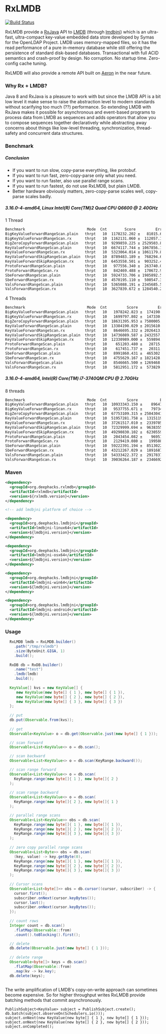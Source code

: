 # RxLMDB
[![Build Status](https://travis-ci.org/deephacks/RxLMDB.svg?branch=master)](https://travis-ci.org/deephacks/RxLMDB)

RxLMDB provide a [RxJava](https://github.com/ReactiveX/RxJava) API to [LMDB](http://symas.com/mdb/) (through [lmdbjni](https://github.com/deephacks/lmdbjni)) which is an ultra-fast, ultra-compact key-value embedded data store developed by Symas for the OpenLDAP Project. LMDB uses memory-mapped files, so it has the read performance of a pure in-memory database while still offering the persistence of standard disk-based databases. Transactional with full ACID semantics and crash-proof by design. No corruption. No startup time. Zero-config cache tuning.

RxLMDB will also provide a remote API built on [Aeron](https://github.com/real-logic/Aeron) in the near future.

### Why Rx + LMDB?

Java 8 and RxJava is a pleasure to work with but since the LMDB API is a bit low level it make sense to raise the abstraction level to modern standards without scarifying too much (??) performance. So extending LMDB with RxJava makes it possible for asynchronous and event-based programs to process data from LMDB as sequences and adds operators that allow you to compose sequences together declaratively while abstracting away concerns about things like low-level threading, synchronization, thread-safety and concurrent data structures.

### Benchmark

##### Conclusion

* If you want to run slow, copy-parse everything, like protobuf.
* If you want to run fast, zero-copy-parse only what you need.
* If you want to run faster, also use parallel range scans.
* If you want to run fastest, do not use RxLMDB, but plain LMDB.
* Better hardware obviously matters, zero-copy-parse scales well, copy-parse scales badly.

##### 3.16.0-4-amd64, Linux Intel(R) Core(TM)2 Quad CPU Q6600 @ 2.40GHz

1 Thread

```bash
Benchmark                            Mode  Cnt        Score         Error  Units
BigKeyValueForwardRangeScan.plain   thrpt   10  1178232.202 ±   81015.649  ops/s
BigKeyValueForwardRangeScan.rx      thrpt   10  1162131.060 ±  112057.128  ops/s
BigZeroCopyForwardRangeScan.plain   thrpt   10  9299859.225 ± 2529503.812  ops/s
KeyValueForwardRangeScan.plain      thrpt   10  6674117.744 ± 1067856.172  ops/s
KeyValueForwardRangeScan.rx         thrpt   10  5323064.014 ± 1061179.864  ops/s
KeyValueForwardSkipRangeScan.plain  thrpt   10  8789483.189 ±  768294.614  ops/s
KeyValueForwardSkipRangeScan.rx     thrpt   10  6453558.501 ±  903252.457  ops/s
ProtoForwardRangeScan.plain         thrpt   10   977556.340 ±  263740.090  ops/s
ProtoForwardRangeScan.rx            thrpt   10   842469.488 ±  170672.957  ops/s
SbeForwardRangeScan.plain           thrpt   10  5924733.706 ± 1985892.580  ops/s
SbeForwardRangeScan.rx              thrpt   10  4570195.110 ±  500547.365  ops/s
ValsForwardRangeScan.plain          thrpt   10  5365088.191 ± 2345685.548  ops/s
ValsForwardRangeScan.rx             thrpt   10  3627839.672 ± 1284540.222  ops/s
```

4 Threads

```bash
Benchmark                            Mode  Cnt         Score         Error  Units
BigKeyValueForwardRangeScan.plain   thrpt   10   1978242.823 ±  174190.990  ops/s
BigKeyValueForwardRangeScan.rx      thrpt   10   1699797.802 ±  147330.769  ops/s
BigZeroCopyForwardRangeScan.plain   thrpt   10  18631395.953 ± 7500005.892  ops/s
KeyValueForwardRangeScan.plain      thrpt   10  13384190.029 ± 2015610.137  ops/s
KeyValueForwardRangeScan.rx         thrpt   10   8646695.332 ± 2026413.388  ops/s
KeyValueForwardSkipRangeScan.plain  thrpt   10  14736089.587 ± 2432557.384  ops/s
KeyValueForwardSkipRangeScan.rx     thrpt   10  12330989.000 ±  559894.869  ops/s
ProtoForwardRangeScan.plain         thrpt   10    651203.480 ±   28715.405  ops/s
ProtoForwardRangeScan.rx            thrpt   10    617451.737 ±   20311.644  ops/s
SbeForwardRangeScan.plain           thrpt   10   8991860.431 ±  465302.254  ops/s
SbeForwardRangeScan.rx              thrpt   10   4755629.167 ± 1821428.568  ops/s
ValsForwardRangeScan.plain          thrpt   10   8546665.500 ± 1269468.808  ops/s
ValsForwardRangeScan.rx             thrpt   10   5812951.172 ±  573829.010  ops/s
```

##### 3.16.0-4-amd64, Intel(R) Core(TM) i7-3740QM CPU @ 2.70GHz

8 threads

```bash
Benchmark                            Mode  Cnt         Score          Error  Units
BigKeyValueForwardRangeScan.plain   thrpt   10  10933343.150 ±    89647.695  ops/s
BigKeyValueForwardRangeScan.rx      thrpt   10   9537755.671 ±    79734.499  ops/s
BigZeroCopyForwardRangeScan.plain   thrpt   10  67753109.315 ± 25043041.656  ops/s
KeyValueForwardRangeScan.plain      thrpt   10  51957281.758 ±  1315119.210  ops/s
KeyValueForwardRangeScan.rx         thrpt   10  37261517.010 ±  2339705.356  ops/s
KeyValueForwardSkipRangeScan.plain  thrpt   10  72329999.694 ±  9638355.993  ops/s
KeyValueForwardSkipRangeScan.rx     thrpt   10  49290830.102 ±  6230559.413  ops/s
ProtoForwardRangeScan.plain         thrpt   10   2043454.082 ±    96951.493  ops/s
ProtoForwardRangeScan.rx            thrpt   10   2129419.080 ±   199508.987  ops/s
SbeForwardRangeScan.plain           thrpt   10  59222391.194 ±  8513022.888  ops/s
SbeForwardRangeScan.rx              thrpt   10  43212267.029 ±  1891687.949  ops/s
ValsForwardRangeScan.plain          thrpt   10  54333422.372 ±  2917837.551  ops/s
ValsForwardRangeScan.rx             thrpt   10  39036264.187 ±  2346692.590  ops/s
```


### Maven

```xml
<dependency>
  <groupId>org.deephacks.rxlmdb</groupId>
  <artifactId>rxlmdb</artifactId>
  <version>${rxlmdb.version}</version>
</dependency>

<!-- add lmdbjni platform of choice -->

<dependency>
  <groupId>org.deephacks.lmdbjni</groupId>
  <artifactId>lmdbjni-linux64</artifactId>
  <version>${lmdbjni.version}</version>
</dependency>

<dependency>
  <groupId>org.deephacks.lmdbjni</groupId>
  <artifactId>lmdbjni-osx64</artifactId>
  <version>${lmdbjni.version}</version>
</dependency>

<dependency>
  <groupId>org.deephacks.lmdbjni</groupId>
  <artifactId>lmdbjni-win64</artifactId>
  <version>${lmdbjni.version}</version>
</dependency>

<dependency>
  <groupId>org.deephacks.lmdbjni</groupId>
  <artifactId>lmdbjni-android</artifactId>
  <version>${lmdbjni.version}</version>
</dependency>
```

### Usage

```java
  RxLMDB lmdb = RxLMDB.builder()
    .path("/tmp/rxlmdb")
    .size(ByteUnit.GIGA, 1)
    .build();
    
  RxDB db = RxDB.builder()
    .name("test")
    .lmdb(lmdb)
    .build();
  
  KeyValue[] kvs = new KeyValue[] { 
     new KeyValue(new byte[] { 1 }, new byte[] { 1 }),
     new KeyValue(new byte[] { 2 }, new byte[] { 2 }),
     new KeyValue(new byte[] { 3 }, new byte[] { 3 })
  };
  
  // put
  db.put(Observable.from(kvs));
  
  // get
  Observable<KeyValue> o = db.get(Observable.just(new byte[] { 1 }));

  // scan forward
  Observable<List<KeyValue<> o = db.scan();

  // scan backward
  Observable<List<KeyValue<> o = db.scan(KeyRange.backward());

  // scan range forward
  Observable<List<KeyValue<> o = db.scan(
    KeyRange.range(new byte[]{ 1 }, new byte[]{ 2 }
  );
  
  // scan range backward
  Observable<List<KeyValue<> o = db.scan(
    KeyRange.range(new byte[]{ 2 }, new byte[]{ 1 }
  );

  // parallel range scans
  Observable<List<KeyValue>> obs = db.scan(
    KeyRange.range(new byte[]{ 1 }, new byte[]{ 1 }),
    KeyRange.range(new byte[]{ 2 }, new byte[]{ 2 }),
    KeyRange.range(new byte[]{ 3 }, new byte[]{ 3 })
  );
  
  // zero copy parallel range scans
  Observable<List<Byte>> obs = db.scan(
    (key, value) -> key.getByte(0),
    KeyRange.range(new byte[]{ 1 }, new byte[]{ 1 }),
    KeyRange.range(new byte[]{ 2 }, new byte[]{ 2 }),
    KeyRange.range(new byte[]{ 3 }, new byte[]{ 3 })
  );
  
  // Cursor scans
  Observable<List<byte[]>> obs = db.cursor((cursor, subscriber) -> {
    cursor.first();
    subscriber.onNext(cursor.keyBytes());
    cursor.last();
    subscriber.onNext(cursor.keyBytes());
  });
    
  // count rows  
  Integer count = db.scan()
    .flatMap(Observable::from)
    .count().toBlocking().first();

  // delete
  db.delete(Observable.just(new byte[] { 1 }));
  
  // delete range  
  Observable<byte[]> keys = db.scan()
    .flatMap(Observable::from)
    .map(kv -> kv.key);
  db.delete(keys);
  
```

The write amplification of LMDB's copy-on-write approach can sometimes become expensive. So for higher throughput writes RxLMDB provide batching methods that commit asynchronously.

```
PublishSubject<KeyValue> subject = PublishSubject.create();
db.batch(subject.observeOn(Schedulers.io()));
subject.onNext(new KeyValue(new byte[] { 1 }, new byte[] { 1 }));
subject.onNext(new KeyValue(new byte[] { 2 }, new byte[] { 2 }));
subject.onCompleted();
```
